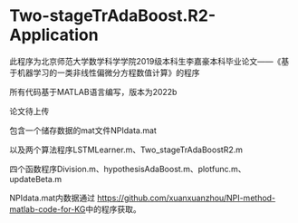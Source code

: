 # Two-stageTrAdaBoost.R2-Application
此程序为北京师范大学数学科学学院2019级本科生李嘉豪本科毕业论文——《基于机器学习的一类非线性偏微分方程数值计算》的程序

所有代码基于MATLAB语言编写，版本为2022b

论文待上传

包含一个储存数据的mat文件NPIdata.mat

以及两个算法程序LSTMLearner.m、Two_stageTrAdaBoostR2.m

四个函数程序Division.m、hypothesisAdaBoost.m、plotfunc.m、updateBeta.m

NPIdata.mat内数据通过
<https://github.com/xuanxuanzhou/NPI-method-matlab-code-for-KG>中的程序获取。

